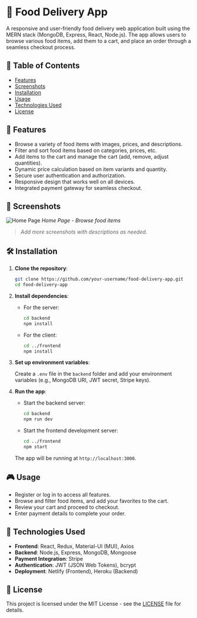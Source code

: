 # 🍕 Food Delivery App

A responsive and user-friendly food delivery web application built using the MERN stack (MongoDB, Express, React, Node.js). The app allows users to browse various food items, add them to a cart, and place an order through a seamless checkout process.

## 📝 Table of Contents

- [Features](#features)
- [Screenshots](#screenshots)
- [Installation](#installation)
- [Usage](#usage)
- [Technologies Used](#technologies-used)
- [License](#license)

## 🚀 Features

- Browse a variety of food items with images, prices, and descriptions.
- Filter and sort food items based on categories, prices, etc.
- Add items to the cart and manage the cart (add, remove, adjust quantities).
- Dynamic price calculation based on item variants and quantity.
- Secure user authentication and authorization.
- Responsive design that works well on all devices.
- Integrated payment gateway for seamless checkout.

## 📸 Screenshots

![Home Page](https://github.com/user-attachments/assets/72ee7709-a980-423f-a721-1156540cc08b)
*Home Page - Browse food items*


> *Add more screenshots with descriptions as needed.*

## 🛠 Installation

1. **Clone the repository**:
    ```bash
    git clone https://github.com/your-username/food-delivery-app.git
    cd food-delivery-app
    ```

2. **Install dependencies**:

   - For the server:
     ```bash
     cd backend
     npm install
     ```

   - For the client:
     ```bash
     cd ../frontend
     npm install
     ```

3. **Set up environment variables**:

   Create a `.env` file in the `backend` folder and add your environment variables (e.g., MongoDB URI, JWT secret, Stripe keys).

4. **Run the app**:

   - Start the backend server:
     ```bash
     cd backend
     npm run dev
     ```

   - Start the frontend development server:
     ```bash
     cd ../frontend
     npm start
     ```

   The app will be running at `http://localhost:3000`.

## 🎮 Usage

- Register or log in to access all features.
- Browse and filter food items, and add your favorites to the cart.
- Review your cart and proceed to checkout.
- Enter payment details to complete your order.

## 🧰 Technologies Used

- **Frontend**: React, Redux, Material-UI (MUI), Axios
- **Backend**: Node.js, Express, MongoDB, Mongoose
- **Payment Integration**: Stripe
- **Authentication**: JWT (JSON Web Tokens), bcrypt
- **Deployment**: Netlify (Frontend), Heroku (Backend)

## 📄 License

This project is licensed under the MIT License - see the [LICENSE](LICENSE) file for details.
